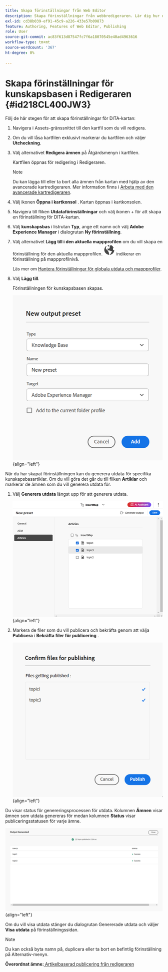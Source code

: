 ```yaml
---
title: Skapa förinställningar från Web Editor
description: Skapa förinställningar från webbredigeraren. Lär dig hur du redigerar, byter namn på, duplicerar och tar bort en förinställning för utdata i AEM Guides.
exl-id: cd38b039-ef91-45c9-a226-433e57b09873
feature: Authoring, Features of Web Editor, Publishing
role: User
source-git-commit: ac83f613d87547fc7f6a18070545e40ad4963616
workflow-type: tm+mt
source-wordcount: '367'
ht-degree: 0%

---
```


# Skapa förinställningar för kunskapsbasen i Redigeraren {#id218CL400JW3}

Följ de här stegen för att skapa förinställningar för DITA-kartan:

1. Navigera i Assets-gränssnittet till den kartfil som du vill redigera.

1. Om du vill låsa kartfilen exklusivt markerar du kartfilen och väljer **Utcheckning**.

1. Välj alternativet **Redigera ämnen** på Åtgärdsmenyn i kartfilen.

   Kartfilen öppnas för redigering i Redigeraren.

   >[!NOTE]
   >
   > Du kan lägga till eller ta bort alla ämnen från kartan med hjälp av den avancerade kartredigeraren. Mer information finns i [Arbeta med den avancerade kartredigeraren](map-editor-advanced-map-editor.md#).

1. Välj ikonen **Öppna i kartkonsol** . Kartan öppnas i kartkonsolen.

1. Navigera till fliken **Utdataförinställningar** och välj ikonen + för att skapa en förinställning för DITA-kartan.

1. Välj **kunskapsbas** i listrutan **Typ**, ange ett namn och välj **Adobe Experience Manager** i dialogrutan **Ny förinställning**.
1. Välj alternativet **Lägg till i den aktuella mappprofilen** om du vill skapa en förinställning för den aktuella mappprofilen. ![mappprofilsikonen](images/global-preset-icon.svg) indikerar en förinställning på mappprofilnivå.

   Läs mer om [Hantera förinställningar för globala utdata och mappprofiler](./web-editor-manage-output-presets.md).

1. Välj **Lägg till**.

   Förinställningen för kunskapsbasen skapas.


   ![Nytt ](images/knowledge-base-preset-dialog-box.png){align="left"}

När du har skapat förinställningen kan du generera utdata för specifika kunskapsbasartiklar. Om du vill göra det går du till fliken **Artiklar** och markerar de ämnen som du vill generera utdata för.
1. Välj **Generera utdata** längst upp för att generera utdata.

   ![](images/add-preset-articles-tab_cs.png){align="left"}

1. Markera de filer som du vill publicera och bekräfta genom att välja **Publicera** i **Bekräfta filer för publicering** .

   ![Nytt ](images/knowledge-base-confirm-files-for-publishing.png){align="left"}

Du visar status för genereringsprocessen för utdata. Kolumnen **Ämnen** visar ämnen som utdata genereras för medan kolumnen **Status** visar publiceringsstatusen för varje ämne.


![](images/add-preset-output-generated_cs.png){align="left"}

Om du vill visa utdata stänger du dialogrutan Genererade utdata och väljer **Visa utdata** på förinställningssidan.


>[!NOTE]
>
> Du kan också byta namn på, duplicera eller ta bort en befintlig förinställning på Alternativ-menyn.



**Överordnat ämne:**[ Artikelbaserad publicering från redigeraren](web-editor-article-publishing.md)
